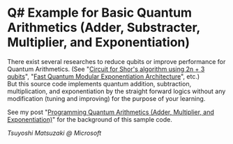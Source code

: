 # Q# Example for Basic Quantum Arithmetics (Adder, Substracter, Multiplier, and Exponentiation)

There exist several researches to reduce qubits or improve performance for Quantum Arithmetics. (See "[Circuit for Shor's algorithm using 2n + 3 qubits](https://arxiv.org/pdf/quant-ph/0205095v3.pdf)", "[Fast Quantum Modular Exponentiation Architecture](https://arxiv.org/pdf/1207.0511.pdf)", etc.)    
But this source code implements quantum addition, subtraction, multiplication, and exponentiation by the straight forward logics without any modification (tuning and improving) for the purpose of your learning.

See my post "[Programming Quantum Arithmetics (Adder, Multiplier, and Exponentiation)](https://tsmatz.wordpress.com/2019/05/22/quantum-computing-modulus-add-subtract-multiply-exponent/)" for the background of this sample code.

*Tsuyoshi Matsuzaki @ Microsoft*

